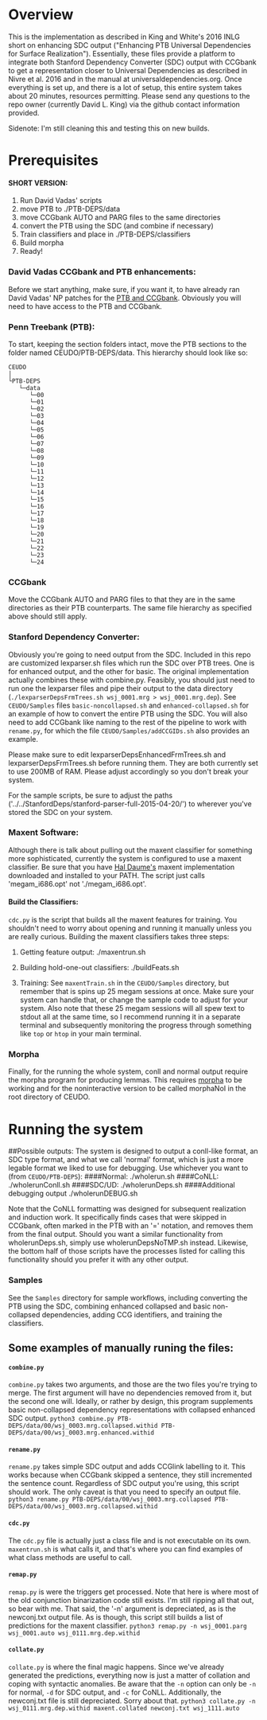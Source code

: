 # Overview
This is the implementation as described in King and White's 2016 INLG short on enhancing SDC output ("Enhancing PTB Universal Dependencies for Surface Realization"). Essentially, these files provide a platform to integrate both Stanford Dependency Converter (SDC) output with CCGbank to get a representation closer to Universal Dependencies as described in Nivre et al. 2016 and in the manual at universaldependencies.org. Once everything is set up, and there is a lot of setup, this entire system takes about 20 minutes, resources permitting. Please send any questions to the repo owner (currently David L. King) via the github contact information provided.

Sidenote: I'm still cleaning this and testing this on new builds.

# Prerequisites

#### SHORT VERSION:
1. Run David Vadas' scripts
2. move PTB to ./PTB-DEPS/data
3. move CCGbank AUTO and PARG files to the same directories
4. convert the PTB using the SDC (and combine if necessary)
5. Train classifiers and place in ./PTB-DEPS/classifiers
6. Build morpha
7. Ready!

### David Vadas CCGbank and PTB enhancements:
Before we start anything, make sure, if you want it, to have already ran David Vadas' NP patches for the [PTB and CCGbank](http://schwa.org/projects/resources/wiki/NounPhrases). Obviously you will need to have access to the PTB and CCGbank.

### Penn Treebank (PTB):
To start, keeping the section folders intact, move the PTB sections to the folder named CEUDO/PTB-DEPS/data. This hierarchy should look like so:
```
CEUDO
│
└PTB-DEPS
   └─data
      └─00
      └─01
      └─02
      └─03
      └─04
      └─05
      └─06
      └─07
      └─08
      └─09
      └─10
      └─11
      └─12
      └─13
      └─14
      └─15
      └─16
      └─17
      └─18
      └─19
      └─20
      └─21
      └─22
      └─23
      └─24
```

### CCGbank
Move the CCGbank AUTO and PARG files to that they are in the same directories as their PTB counterparts. The same file hierarchy as specified above should still apply.

### Stanford Dependency Converter:
Obviously you're going to need output from the SDC. Included in this repo are customized lexparser.sh files which run the SDC over PTB trees. One is for enhanced output, and the other for basic. The original implementation actually combines these with combine.py. Feasibly, you should just need to run one the lexparser files and pipe their output to the data directory (`./lexparserDepsFrmTrees.sh wsj_0001.mrg > wsj_0001.mrg.dep`). See `CEUDO/Samples` files `basic-noncollapsed.sh` and `enhanced-collapsed.sh` for an example of how to convert the entire PTB using the SDC. You will also need to add CCGbank like naming to the rest of the pipeline to work with `rename.py`, for which the file `CEUDO/Samples/addCCGIDs.sh` also provides an example.

Please make sure to edit lexparserDepsEnhancedFrmTrees.sh and lexparserDepsFrmTrees.sh before running them. They are both currently set to use 200MB of RAM. Please adjust accordingly so you don't break your system.

For the sample scripts, be sure to adjust the paths ('../../StanfordDeps/stanford-parser-full-2015-04-20/') to wherever you've stored the SDC on your system.

### Maxent Software:
Although there is talk about pulling out the maxent classifier for something more sophisticated, currently the system is configured to use a maxent classifier. Be sure that you have [Hal Daume's](https://www.umiacs.umd.edu/~hal/megam/version0_3/) maxent implementation downloaded and installed to your PATH. The script just calls 'megam_i686.opt' not './megam_i686.opt'.

#### Build the Classifiers:
`cdc.py` is the script that builds all the maxent features for training. You shouldn't need to worry about opening and running it manually unless you are really curious. Building the maxent classifiers takes three steps:

1. Getting feature output:
./maxentrun.sh

2. Building hold-one-out classifiers:
./buildFeats.sh

3. Training:
See `maxentTrain.sh` in the `CEUDO/Samples` directory, but remember that is spins up 25 megam sessions at once. Make sure your system can handle that, or change the sample code to adjust for your system. Also note that these 25 megam sessions will all spew text to stdout all at the same time, so I recommend running it in a separate terminal and subsequently monitoring the progress through something like `top` or `htop` in your main terminal.

### Morpha
Finally, for the running the whole system, conll and normal output require the morpha program for producing lemmas. This requires [morpha](https://github.com/knowitall/morpha) to be working and for the noninteractive version to be called morphaNoI in the root directory of CEUDO.

# Running the system

##Possible outputs:
The system is designed to output a conll-like format, an SDC type format, and what we call 'normal' format, which is just a more legable format we liked to use for debugging. Use whichever you want to (from `CEUDO/PTB-DEPS`):
####Normal:
./wholerun.sh
####CoNLL:
./wholerunConll.sh
####SDC/UD:
./wholerunDeps.sh
####Additional debugging output
./wholerunDEBUG.sh

Note that the CoNLL formatting was designed for subsequent realization and induction work. It specifically finds cases that were skipped in CCGbank, often marked in the PTB with an '=' notation, and removes them from the final output. Should you want a similar functionality from wholerunDeps.sh, simply use wholerunDepsNoTMP.sh instead. Likewise, the bottom half of those scripts have the processes listed for calling this functionality should you prefer it with any other output.

### Samples
See the `Samples` directory for sample workflows, including converting the PTB using the SDC, combining enhanced collapsed and basic non-collapsed dependencies, adding CCG identifiers, and training the classifiers. 

## Some examples of manually runing the files:
#### `combine.py`
`combine.py` takes two arguments, and those are the two files you're trying to merge. The first argument will have no dependencies removed from it, but the second one will. Ideally, or rather by design, this program supplements basic non-collapsed dependency representations with collapsed enhanced SDC output.
`python3 combine.py PTB-DEPS/data/00/wsj_0003.mrg.collapsed.withid PTB-DEPS/data/00/wsj_0003.mrg.enhanced.withid`

#### `rename.py`
`rename.py` takes simple SDC output and adds CCGlink labelling to it. This works because when CCGbank skipped a sentence, they still incremented the sentence count. Regardless of SDC output you're using, this script should work. The only caveat is that you need to specify an output file.
`python3 rename.py PTB-DEPS/data/00/wsj_0003.mrg.collapsed PTB-DEPS/data/00/wsj_0003.mrg.collapsed.withid`

#### `cdc.py`
The `cdc.py` file is actually just a class file and is not executable on its own. `maxentrun.sh` is what calls it, and that's where you can find examples of what class methods are useful to call. 

#### `remap.py`
`remap.py` is were the triggers get processed. Note that here is where most of the old conjunction binarization code still exists. I'm still ripping all that out, so bear with me. That said, the '-n' argument is depreciated, as is the newconj.txt output file. As is though, this script still builds a list of predictions for the maxent classifier.
`python3 remap.py -n wsj_0001.parg wsj_0001.auto wsj_0111.mrg.dep.withid`

#### `collate.py`
`collate.py` is where the final magic happens. Since we've already generated the predictions, everything now is just a matter of collation and coping with syntactic anomalies. Be aware that the `-n` option can only be `-n` for normal, `-d` for SDC output, and `-c` for CoNLL. Additionally, the newconj.txt file is still depreciated. Sorry about that.
`python3 collate.py -n wsj_0111.mrg.dep.withid maxent.collated newconj.txt wsj_1111.auto`
